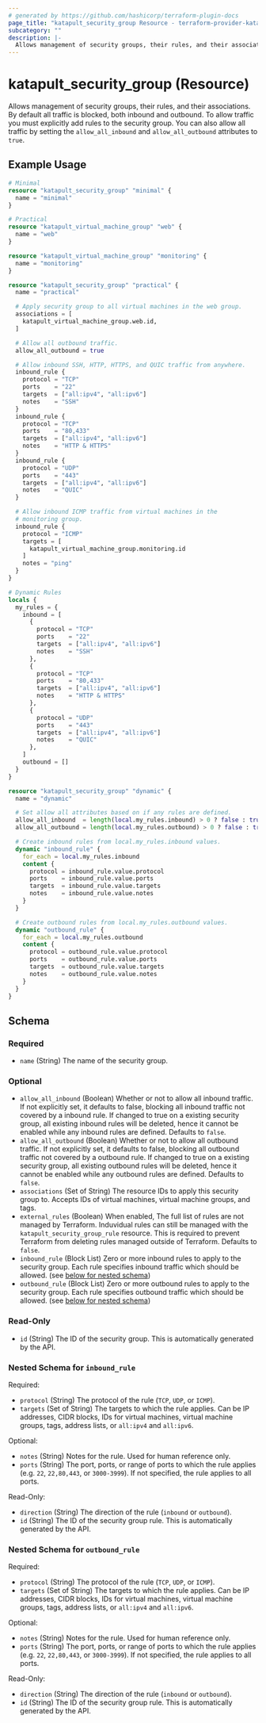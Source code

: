 ```yaml
---
# generated by https://github.com/hashicorp/terraform-plugin-docs
page_title: "katapult_security_group Resource - terraform-provider-katapult"
subcategory: ""
description: |-
  Allows management of security groups, their rules, and their associations. By default all traffic is blocked, both inbound and outbound. To allow traffic you must explicitly add rules to the security group. You can also allow all traffic by setting the allow_all_inbound and allow_all_outbound attributes to true.
---
```


# katapult_security_group (Resource)

Allows management of security groups, their rules, and their associations. By default all traffic is blocked, both inbound and outbound. To allow traffic you must explicitly add rules to the security group. You can also allow all traffic by setting the `allow_all_inbound` and `allow_all_outbound` attributes to `true`.

## Example Usage

```terraform
# Minimal
resource "katapult_security_group" "minimal" {
  name = "minimal"
}

# Practical
resource "katapult_virtual_machine_group" "web" {
  name = "web"
}

resource "katapult_virtual_machine_group" "monitoring" {
  name = "monitoring"
}

resource "katapult_security_group" "practical" {
  name = "practical"

  # Apply security group to all virtual machines in the web group.
  associations = [
    katapult_virtual_machine_group.web.id,
  ]

  # Allow all outbound traffic.
  allow_all_outbound = true

  # Allow inbound SSH, HTTP, HTTPS, and QUIC traffic from anywhere.
  inbound_rule {
    protocol = "TCP"
    ports    = "22"
    targets  = ["all:ipv4", "all:ipv6"]
    notes    = "SSH"
  }
  inbound_rule {
    protocol = "TCP"
    ports    = "80,433"
    targets  = ["all:ipv4", "all:ipv6"]
    notes    = "HTTP & HTTPS"
  }
  inbound_rule {
    protocol = "UDP"
    ports    = "443"
    targets  = ["all:ipv4", "all:ipv6"]
    notes    = "QUIC"
  }

  # Allow inbound ICMP traffic from virtual machines in the
  # monitoring group.
  inbound_rule {
    protocol = "ICMP"
    targets = [
      katapult_virtual_machine_group.monitoring.id
    ]
    notes = "ping"
  }
}

# Dynamic Rules
locals {
  my_rules = {
    inbound = [
      {
        protocol = "TCP"
        ports    = "22"
        targets  = ["all:ipv4", "all:ipv6"]
        notes    = "SSH"
      },
      {
        protocol = "TCP"
        ports    = "80,433"
        targets  = ["all:ipv4", "all:ipv6"]
        notes    = "HTTP & HTTPS"
      },
      {
        protocol = "UDP"
        ports    = "443"
        targets  = ["all:ipv4", "all:ipv6"]
        notes    = "QUIC"
      },
    ]
    outbound = []
  }
}

resource "katapult_security_group" "dynamic" {
  name = "dynamic"

  # Set allow all attributes based on if any rules are defined.
  allow_all_inbound  = length(local.my_rules.inbound) > 0 ? false : true
  allow_all_outbound = length(local.my_rules.outbound) > 0 ? false : true

  # Create inbound rules from local.my_rules.inbound values.
  dynamic "inbound_rule" {
    for_each = local.my_rules.inbound
    content {
      protocol = inbound_rule.value.protocol
      ports    = inbound_rule.value.ports
      targets  = inbound_rule.value.targets
      notes    = inbound_rule.value.notes
    }
  }

  # Create outbound rules from local.my_rules.outbound values.
  dynamic "outbound_rule" {
    for_each = local.my_rules.outbound
    content {
      protocol = outbound_rule.value.protocol
      ports    = outbound_rule.value.ports
      targets  = outbound_rule.value.targets
      notes    = outbound_rule.value.notes
    }
  }
}
```

<!-- schema generated by tfplugindocs -->
## Schema

### Required

- `name` (String) The name of the security group.

### Optional

- `allow_all_inbound` (Boolean) Whether or not to allow all inbound traffic. If not explicitly set, it defaults to false, blocking all inbound traffic not covered by a inbound rule. If changed to true on a existing security group, all existing inbound rules will be deleted, hence it cannot be enabled while any inbound rules are defined. Defaults to `false`.
- `allow_all_outbound` (Boolean) Whether or not to allow all outbound traffic. If not explicitly set, it defaults to false, blocking all outbound traffic not covered by a outbound rule. If changed to true on a existing security group, all existing outbound rules will be deleted, hence it cannot be enabled while any outbound rules are defined. Defaults to `false`.
- `associations` (Set of String) The resource IDs to apply this security group to. Accepts IDs of virtual machines, virtual machine groups, and tags.
- `external_rules` (Boolean) When enabled, The full list of rules are not managed by Terraform. Induvidual rules can still be managed with the `katapult_security_group_rule` resource. This is required to prevent Terraform from deleting rules managed outside of Terraform. Defaults to `false`.
- `inbound_rule` (Block List) Zero or more inbound rules to apply to the security group. Each rule specifies inbound traffic which should be allowed. (see [below for nested schema](#nestedblock--inbound_rule))
- `outbound_rule` (Block List) Zero or more outbound rules to apply to the security group. Each rule specifies outbound traffic which should be allowed. (see [below for nested schema](#nestedblock--outbound_rule))

### Read-Only

- `id` (String) The ID of the security group. This is automatically generated by the API.

<a id="nestedblock--inbound_rule"></a>
### Nested Schema for `inbound_rule`

Required:

- `protocol` (String) The protocol of the rule (`TCP`, `UDP`, or `ICMP`).
- `targets` (Set of String) The targets to which the rule applies. Can be IP addresses, CIDR blocks, IDs for virtual machines, virtual machine groups, tags, address lists, or `all:ipv4` and `all:ipv6`.

Optional:

- `notes` (String) Notes for the rule. Used for human reference only.
- `ports` (String) The port, ports, or range of ports to which the rule applies (e.g. `22`, `22,80,443`, or `3000-3999`). If not specified, the rule applies to all ports.

Read-Only:

- `direction` (String) The direction of the rule (`inbound` or `outbound`).
- `id` (String) The ID of the security group rule. This is automatically generated by the API.


<a id="nestedblock--outbound_rule"></a>
### Nested Schema for `outbound_rule`

Required:

- `protocol` (String) The protocol of the rule (`TCP`, `UDP`, or `ICMP`).
- `targets` (Set of String) The targets to which the rule applies. Can be IP addresses, CIDR blocks, IDs for virtual machines, virtual machine groups, tags, address lists, or `all:ipv4` and `all:ipv6`.

Optional:

- `notes` (String) Notes for the rule. Used for human reference only.
- `ports` (String) The port, ports, or range of ports to which the rule applies (e.g. `22`, `22,80,443`, or `3000-3999`). If not specified, the rule applies to all ports.

Read-Only:

- `direction` (String) The direction of the rule (`inbound` or `outbound`).
- `id` (String) The ID of the security group rule. This is automatically generated by the API.


